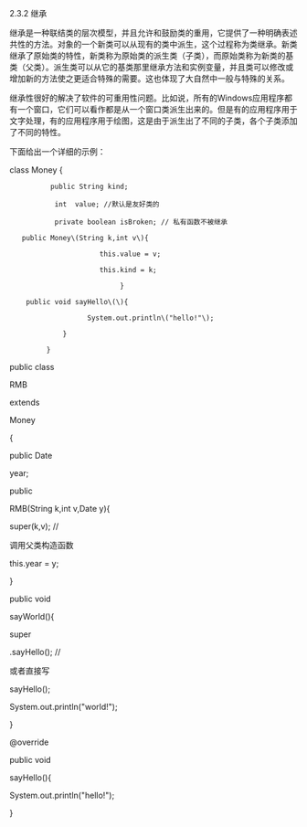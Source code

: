 2.3.2 继承

继承是一种联结类的层次模型，并且允许和鼓励类的重用，它提供了一种明确表述共性的方法。对象的一个新类可以从现有的类中派生，这个过程称为类继承。新类继承了原始类的特性，新类称为原始类的派生类（子类），而原始类称为新类的基类（父类）。派生类可以从它的基类那里继承方法和实例变量，并且类可以修改或增加新的方法使之更适合特殊的需要。这也体现了大自然中一般与特殊的关系。

继承性很好的解决了软件的可重用性问题。比如说，所有的Windows应用程序都有一个窗口，它们可以看作都是从一个窗口类派生出来的。但是有的应用程序用于文字处理，有的应用程序用于绘图，这是由于派生出了不同的子类，各个子类添加了不同的特性。

下面给出一个详细的示例：

  
class Money {

              public String kind;

               int  value; //默认是友好类的

               private boolean isBroken; // 私有函数不被继承

       public Money\(String k,int v\){

                          this.value = v;

                          this.kind = k;

                               }

        public void sayHello\(\){

                       System.out.println\("hello!"\);

                 }

             }

  


public class

RMB

extends

Money

  


{

  


public Date

year;

  


public

RMB\(String k,int v,Date y\){

  


super\(k,v\); //

调用父类构造函数

  


this.year = y;

  


}

  


public void

sayWorld\(\){

  


super

.sayHello\(\); //

或者直接写

sayHello\(\);

  


System.out.println\("world!"\);

  


}

  


@override

  


public void

sayHello\(\){

  


System.out.println\("hello!"\);

  


}

  


  


